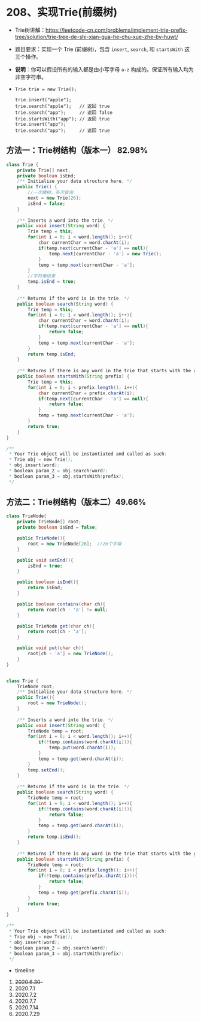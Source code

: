 # 208、实现Trie(前缀树)

- Trie树讲解：https://leetcode-cn.com/problems/implement-trie-prefix-tree/solution/trie-tree-de-shi-xian-gua-he-chu-xue-zhe-by-huwt/

- 题目要求：实现一个 Trie (前缀树)，包含 `insert`, `search`, 和 `startsWith` 这三个操作。

- **说明**：你可以假设所有的输入都是由小写字母 `a-z` 构成的。保证所有输入均为非空字符串。

- ```
  Trie trie = new Trie();
  
  trie.insert("apple");
  trie.search("apple");   // 返回 true
  trie.search("app");     // 返回 false
  trie.startsWith("app"); // 返回 true
  trie.insert("app");   
  trie.search("app");     // 返回 true
  ```

## 方法一：Trie树结构（版本一）   82.98%

```java
class Trie {
    private Trie[] next;
    private boolean isEnd;
    /** Initialize your data structure here. */
    public Trie() {
        //一次建树，多次查询
        next = new Trie[26];
        isEnd = false;
    }
    
    /** Inserts a word into the trie. */
    public void insert(String word) {
        Trie temp = this;
        for(int i = 0; i < word.length(); i++){
            char currentChar = word.charAt(i);
            if(temp.next[currentChar - 'a'] == null){
                temp.next[currentChar - 'a'] = new Trie();
            }
            temp = temp.next[currentChar - 'a'];
        }
        //字符串结束
        temp.isEnd = true;
    }
    
    /** Returns if the word is in the trie. */
    public boolean search(String word) {
        Trie temp = this;
        for(int i = 0; i < word.length(); i++){
            char currentChar = word.charAt(i);
            if(temp.next[currentChar - 'a'] == null){
                return false;
            }
            temp = temp.next[currentChar - 'a'];
        }
        return temp.isEnd;
    }
    
    /** Returns if there is any word in the trie that starts with the given prefix. */
    public boolean startsWith(String prefix) {
        Trie temp = this;
        for(int i = 0; i < prefix.length(); i++){
            char currentChar = prefix.charAt(i);
            if(temp.next[currentChar - 'a'] == null){
                return false;
            }
            temp = temp.next[currentChar - 'a'];
        }
        return true;
    }
}

/**
 * Your Trie object will be instantiated and called as such:
 * Trie obj = new Trie();
 * obj.insert(word);
 * boolean param_2 = obj.search(word);
 * boolean param_3 = obj.startsWith(prefix);
 */
```



## 方法二：Trie树结构（版本二）49.66%

```java
class TrieNode{
    private TrieNode[] root;
    private boolean isEnd = false;

    public TrieNode(){
        root = new TrieNode[26];  //26个字母
    }

    public void setEnd(){
        isEnd = true;
    }

    public boolean isEnd(){
        return isEnd;
    }

    public boolean contains(char ch){
        return root[ch - 'a'] != null;
    }

    public TrieNode get(char ch){
        return root[ch - 'a'];
    }

    public void put(char ch){
        root[ch - 'a'] = new TrieNode();
    }
}


class Trie {
    TrieNode root;
    /** Initialize your data structure here. */
    public Trie(){
        root = new TrieNode();
    }
    
    /** Inserts a word into the trie. */
    public void insert(String word) {
        TrieNode temp = root;
        for(int i = 0; i < word.length(); i++){
            if(!temp.contains(word.charAt(i))){
                temp.put(word.charAt(i));
            }
            temp = temp.get(word.charAt(i));
        }
        temp.setEnd();
    }
    
    /** Returns if the word is in the trie. */
    public boolean search(String word) {
        TrieNode temp = root;
        for(int i = 0; i < word.length(); i++){
            if(!temp.contains(word.charAt(i))){
                return false;
            }
            temp = temp.get(word.charAt(i));
        }
        return temp.isEnd();
    }
    
    /** Returns if there is any word in the trie that starts with the given prefix. */
    public boolean startsWith(String prefix) {
        TrieNode temp = root;
        for(int i = 0; i < prefix.length(); i++){
            if(!temp.contains(prefix.charAt(i))){
                return false;
            }
            temp = temp.get(prefix.charAt(i));
        }
        return true;
    }
}

/**
 * Your Trie object will be instantiated and called as such:
 * Trie obj = new Trie();
 * obj.insert(word);
 * boolean param_2 = obj.search(word);
 * boolean param_3 = obj.startsWith(prefix);
 */
```



- timeline

1. ~~2020.6.30-~~
2. 2020.7.1
3. 2020.7.2
4. 2020.7.7
5. 2020.7.14
6. 2020.7.29